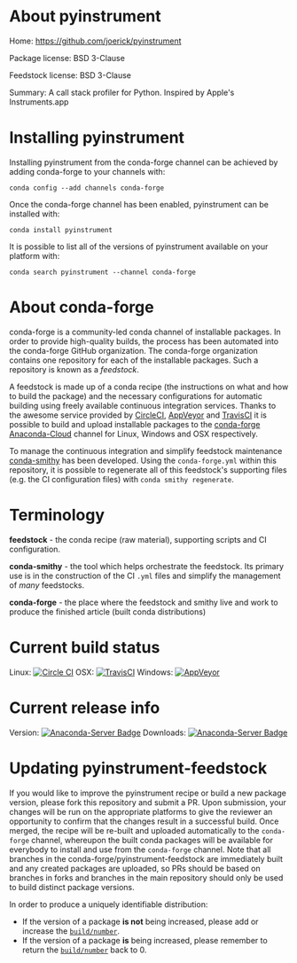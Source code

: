 About pyinstrument
==================

Home: https://github.com/joerick/pyinstrument

Package license: BSD 3-Clause

Feedstock license: BSD 3-Clause

Summary: A call stack profiler for Python. Inspired by Apple's Instruments.app



Installing pyinstrument
=======================

Installing pyinstrument from the conda-forge channel can be achieved by adding conda-forge to your channels with:

```
conda config --add channels conda-forge
```

Once the conda-forge channel has been enabled, pyinstrument can be installed with:

```
conda install pyinstrument
```

It is possible to list all of the versions of pyinstrument available on your platform with:

```
conda search pyinstrument --channel conda-forge
```


About conda-forge
=================

conda-forge is a community-led conda channel of installable packages.
In order to provide high-quality builds, the process has been automated into the
conda-forge GitHub organization. The conda-forge organization contains one repository
for each of the installable packages. Such a repository is known as a *feedstock*.

A feedstock is made up of a conda recipe (the instructions on what and how to build
the package) and the necessary configurations for automatic building using freely
available continuous integration services. Thanks to the awesome service provided by
[CircleCI](https://circleci.com/), [AppVeyor](http://www.appveyor.com/)
and [TravisCI](https://travis-ci.org/) it is possible to build and upload installable
packages to the [conda-forge](https://anaconda.org/conda-forge)
[Anaconda-Cloud](http://docs.anaconda.org/) channel for Linux, Windows and OSX respectively.

To manage the continuous integration and simplify feedstock maintenance
[conda-smithy](http://github.com/conda-forge/conda-smithy) has been developed.
Using the ``conda-forge.yml`` within this repository, it is possible to regenerate all of
this feedstock's supporting files (e.g. the CI configuration files) with ``conda smithy regenerate``.


Terminology
===========

**feedstock** - the conda recipe (raw material), supporting scripts and CI configuration.

**conda-smithy** - the tool which helps orchestrate the feedstock.
                   Its primary use is in the construction of the CI ``.yml`` files
                   and simplify the management of *many* feedstocks.

**conda-forge** - the place where the feedstock and smithy live and work to
                  produce the finished article (built conda distributions)

Current build status
====================

Linux: [![Circle CI](https://circleci.com/gh/conda-forge/pyinstrument-feedstock.svg?style=shield)](https://circleci.com/gh/conda-forge/pyinstrument-feedstock)
OSX: [![TravisCI](https://travis-ci.org/conda-forge/pyinstrument-feedstock.svg?branch=master)](https://travis-ci.org/conda-forge/pyinstrument-feedstock)
Windows: [![AppVeyor](https://ci.appveyor.com/api/projects/status/github/conda-forge/pyinstrument-feedstock?svg=True)](https://ci.appveyor.com/project/conda-forge/pyinstrument-feedstock/branch/master)

Current release info
====================
Version: [![Anaconda-Server Badge](https://anaconda.org/conda-forge/pyinstrument/badges/version.svg)](https://anaconda.org/conda-forge/pyinstrument)
Downloads: [![Anaconda-Server Badge](https://anaconda.org/conda-forge/pyinstrument/badges/downloads.svg)](https://anaconda.org/conda-forge/pyinstrument)


Updating pyinstrument-feedstock
===============================

If you would like to improve the pyinstrument recipe or build a new
package version, please fork this repository and submit a PR. Upon submission,
your changes will be run on the appropriate platforms to give the reviewer an
opportunity to confirm that the changes result in a successful build. Once
merged, the recipe will be re-built and uploaded automatically to the
`conda-forge` channel, whereupon the built conda packages will be available for
everybody to install and use from the `conda-forge` channel.
Note that all branches in the conda-forge/pyinstrument-feedstock are
immediately built and any created packages are uploaded, so PRs should be based
on branches in forks and branches in the main repository should only be used to
build distinct package versions.

In order to produce a uniquely identifiable distribution:
 * If the version of a package **is not** being increased, please add or increase
   the [``build/number``](http://conda.pydata.org/docs/building/meta-yaml.html#build-number-and-string).
 * If the version of a package **is** being increased, please remember to return
   the [``build/number``](http://conda.pydata.org/docs/building/meta-yaml.html#build-number-and-string)
   back to 0.
